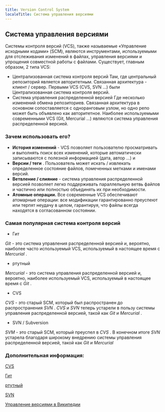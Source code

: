 ```yaml
---
title: Version Control System
localeTitle: Система управления версиями
---
```

## Система управления версиями

Системы контроля версий (VCS), также называемые «Управление исходными кодами» (SCM), являются инструментами, используемыми для отслеживания изменений в файлах, управления версиями и упрощения совместной работы с файлами. Существует, главным образом, 2 типа VCS:

*   Централизованная система контроля версий Там, где центральный репозиторий является авторитетным. Связанная архитектура - клиент / сервер. Первыми VCS (CVS, SVN ...) были Централизованная система контроля версий.
*   Система управления распределенной версией Где несколько изменений обмена репозиториев. Связанная архитектура в основном сопоставляется с одноранговым узлом, но одно репо может быть объявлено как авторитетное. Наиболее используемыми современными VCS (Git, Mercurial ...) являются система управления распределенной версией.

### Зачем использовать его?

*   **История изменений** - VCS позволяет пользователю просматривать и выполнять поиск всех изменений, которые автоматически записываются с полезной информацией (дата, автор ...) и
*   **Версии / теги** . Пользователь может искать / извлекать определенное состояние файлов, помеченных метками и именами версий.
*   **Ветвление / слияние** - система управления распределенной версией позволяет легко поддерживать параллельную ветвь файлов и частично или полностью объединять их при необходимости.
*   **Атомные операции.** Все современные VCS обеспечивают атомарные операции: все модификации гарантированно преуспеют или терпят неудачу в целом, гарантируя, что файлы всегда находятся в согласованном состоянии.

### Самая популярная система контроля версий

*   Гит

_Git_ - это система управления распределенной версией и, вероятно, наиболее часто используемый VCS, используемый в настоящее время с _Mercurial_ .

*   ртутный

_Mercurial_ - это система управления распределенной версией и, вероятно, наиболее используемый VCS, используемый в настоящее время с _Git_ .

*   CVS

_CVS_ - это старый SCM, который был распространен до распространения _SVN_ . _CVS_ и _SVN_ теперь устарели в пользу системы управления распределенной версией, такой как _Git_ и _Mercurial_ .

*   SVN / Subversion

_SVM_ - это старый SCM, который преуспел в _CVS_ . В конечном итоге _SVN_ устарела благодаря широкому внедрению системы управления распределенной версией, такой как _Git_ и _Mercurial_

### Дополнительная информация:

[CVS](http://savannah.nongnu.org/projects/cvs)

[Гит](https://git-scm.com/)

[ртутный](https://www.mercurial-scm.org/)

[SVN](http://subversion.tigris.org/)

[Управление версиями в Википедии](https://en.wikipedia.org/wiki/Version_control)